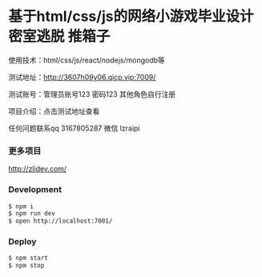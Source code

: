 # 基于html/css/js的网络小游戏毕业设计 密室逃脱 推箱子 
使用技术：html/css/js/react/nodejs/mongodb等

测试地址：http://3607h09y06.qicp.vip:7009/

测试账号：管理员账号123 密码123 其他角色自行注册

项目介绍：点击测试地址查看

任何问题联系qq 3167805287 微信 lzraipi

### 更多项目
http://zlidev.com/
### Development

```bash
$ npm i
$ npm run dev
$ open http://localhost:7001/
```

### Deploy

```bash
$ npm start
$ npm stop
```